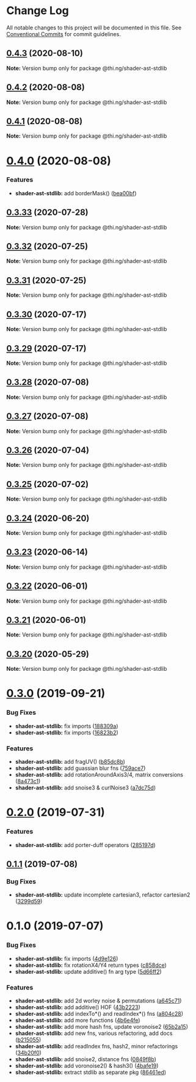 # Change Log

All notable changes to this project will be documented in this file.
See [Conventional Commits](https://conventionalcommits.org) for commit guidelines.

## [0.4.3](https://github.com/thi-ng/umbrella/compare/@thi.ng/shader-ast-stdlib@0.4.2...@thi.ng/shader-ast-stdlib@0.4.3) (2020-08-10)

**Note:** Version bump only for package @thi.ng/shader-ast-stdlib





## [0.4.2](https://github.com/thi-ng/umbrella/compare/@thi.ng/shader-ast-stdlib@0.4.1...@thi.ng/shader-ast-stdlib@0.4.2) (2020-08-08)

**Note:** Version bump only for package @thi.ng/shader-ast-stdlib





## [0.4.1](https://github.com/thi-ng/umbrella/compare/@thi.ng/shader-ast-stdlib@0.4.0...@thi.ng/shader-ast-stdlib@0.4.1) (2020-08-08)

**Note:** Version bump only for package @thi.ng/shader-ast-stdlib





# [0.4.0](https://github.com/thi-ng/umbrella/compare/@thi.ng/shader-ast-stdlib@0.3.33...@thi.ng/shader-ast-stdlib@0.4.0) (2020-08-08)


### Features

* **shader-ast-stdlib:** add borderMask() ([bea00bf](https://github.com/thi-ng/umbrella/commit/bea00bfc465b55f9fbafb35d2a1cc389766ab620))





## [0.3.33](https://github.com/thi-ng/umbrella/compare/@thi.ng/shader-ast-stdlib@0.3.32...@thi.ng/shader-ast-stdlib@0.3.33) (2020-07-28)

**Note:** Version bump only for package @thi.ng/shader-ast-stdlib





## [0.3.32](https://github.com/thi-ng/umbrella/compare/@thi.ng/shader-ast-stdlib@0.3.31...@thi.ng/shader-ast-stdlib@0.3.32) (2020-07-25)

**Note:** Version bump only for package @thi.ng/shader-ast-stdlib





## [0.3.31](https://github.com/thi-ng/umbrella/compare/@thi.ng/shader-ast-stdlib@0.3.30...@thi.ng/shader-ast-stdlib@0.3.31) (2020-07-25)

**Note:** Version bump only for package @thi.ng/shader-ast-stdlib





## [0.3.30](https://github.com/thi-ng/umbrella/compare/@thi.ng/shader-ast-stdlib@0.3.29...@thi.ng/shader-ast-stdlib@0.3.30) (2020-07-17)

**Note:** Version bump only for package @thi.ng/shader-ast-stdlib





## [0.3.29](https://github.com/thi-ng/umbrella/compare/@thi.ng/shader-ast-stdlib@0.3.28...@thi.ng/shader-ast-stdlib@0.3.29) (2020-07-17)

**Note:** Version bump only for package @thi.ng/shader-ast-stdlib





## [0.3.28](https://github.com/thi-ng/umbrella/compare/@thi.ng/shader-ast-stdlib@0.3.27...@thi.ng/shader-ast-stdlib@0.3.28) (2020-07-08)

**Note:** Version bump only for package @thi.ng/shader-ast-stdlib





## [0.3.27](https://github.com/thi-ng/umbrella/compare/@thi.ng/shader-ast-stdlib@0.3.26...@thi.ng/shader-ast-stdlib@0.3.27) (2020-07-08)

**Note:** Version bump only for package @thi.ng/shader-ast-stdlib





## [0.3.26](https://github.com/thi-ng/umbrella/compare/@thi.ng/shader-ast-stdlib@0.3.25...@thi.ng/shader-ast-stdlib@0.3.26) (2020-07-04)

**Note:** Version bump only for package @thi.ng/shader-ast-stdlib





## [0.3.25](https://github.com/thi-ng/umbrella/compare/@thi.ng/shader-ast-stdlib@0.3.24...@thi.ng/shader-ast-stdlib@0.3.25) (2020-07-02)

**Note:** Version bump only for package @thi.ng/shader-ast-stdlib





## [0.3.24](https://github.com/thi-ng/umbrella/compare/@thi.ng/shader-ast-stdlib@0.3.23...@thi.ng/shader-ast-stdlib@0.3.24) (2020-06-20)

**Note:** Version bump only for package @thi.ng/shader-ast-stdlib





## [0.3.23](https://github.com/thi-ng/umbrella/compare/@thi.ng/shader-ast-stdlib@0.3.22...@thi.ng/shader-ast-stdlib@0.3.23) (2020-06-14)

**Note:** Version bump only for package @thi.ng/shader-ast-stdlib





## [0.3.22](https://github.com/thi-ng/umbrella/compare/@thi.ng/shader-ast-stdlib@0.3.21...@thi.ng/shader-ast-stdlib@0.3.22) (2020-06-01)

**Note:** Version bump only for package @thi.ng/shader-ast-stdlib





## [0.3.21](https://github.com/thi-ng/umbrella/compare/@thi.ng/shader-ast-stdlib@0.3.20...@thi.ng/shader-ast-stdlib@0.3.21) (2020-06-01)

**Note:** Version bump only for package @thi.ng/shader-ast-stdlib





## [0.3.20](https://github.com/thi-ng/umbrella/compare/@thi.ng/shader-ast-stdlib@0.3.19...@thi.ng/shader-ast-stdlib@0.3.20) (2020-05-29)

**Note:** Version bump only for package @thi.ng/shader-ast-stdlib





# [0.3.0](https://github.com/thi-ng/umbrella/compare/@thi.ng/shader-ast-stdlib@0.2.3...@thi.ng/shader-ast-stdlib@0.3.0) (2019-09-21)

### Bug Fixes

* **shader-ast-stdlib:** fix imports ([188309a](https://github.com/thi-ng/umbrella/commit/188309a))
* **shader-ast-stdlib:** fix imports ([16823b2](https://github.com/thi-ng/umbrella/commit/16823b2))

### Features

* **shader-ast-stdlib:** add fragUV() ([b85dc8b](https://github.com/thi-ng/umbrella/commit/b85dc8b))
* **shader-ast-stdlib:** add guassian blur fns ([759ace7](https://github.com/thi-ng/umbrella/commit/759ace7))
* **shader-ast-stdlib:** add rotationAroundAxis3/4, matrix conversions ([8a473c1](https://github.com/thi-ng/umbrella/commit/8a473c1))
* **shader-ast-stdlib:** add snoise3 & curlNoise3 ([a7dc75d](https://github.com/thi-ng/umbrella/commit/a7dc75d))

# [0.2.0](https://github.com/thi-ng/umbrella/compare/@thi.ng/shader-ast-stdlib@0.1.2...@thi.ng/shader-ast-stdlib@0.2.0) (2019-07-31)

### Features

* **shader-ast-stdlib:** add porter-duff operators ([285197d](https://github.com/thi-ng/umbrella/commit/285197d))

## [0.1.1](https://github.com/thi-ng/umbrella/compare/@thi.ng/shader-ast-stdlib@0.1.0...@thi.ng/shader-ast-stdlib@0.1.1) (2019-07-08)

### Bug Fixes

* **shader-ast-stdlib:** update incomplete cartesian3, refactor cartesian2 ([3299d59](https://github.com/thi-ng/umbrella/commit/3299d59))

# 0.1.0 (2019-07-07)

### Bug Fixes

* **shader-ast-stdlib:** fix imports ([4d9e126](https://github.com/thi-ng/umbrella/commit/4d9e126))
* **shader-ast-stdlib:** fix rotationX4/Y4 return types ([c858dce](https://github.com/thi-ng/umbrella/commit/c858dce))
* **shader-ast-stdlib:** update additive() fn arg type ([5d66ff2](https://github.com/thi-ng/umbrella/commit/5d66ff2))

### Features

* **shader-ast-stdlib:** add 2d worley noise & permutations ([a645c71](https://github.com/thi-ng/umbrella/commit/a645c71))
* **shader-ast-stdlib:** add additive() HOF ([43b2223](https://github.com/thi-ng/umbrella/commit/43b2223))
* **shader-ast-stdlib:** add indexTo*() and readIndex*() fns ([a804c28](https://github.com/thi-ng/umbrella/commit/a804c28))
* **shader-ast-stdlib:** add more functions ([4b6e4fe](https://github.com/thi-ng/umbrella/commit/4b6e4fe))
* **shader-ast-stdlib:** add more hash fns, update voronoise2 ([65b2a15](https://github.com/thi-ng/umbrella/commit/65b2a15))
* **shader-ast-stdlib:** add new fns, various refactoring, add docs ([b215055](https://github.com/thi-ng/umbrella/commit/b215055))
* **shader-ast-stdlib:** add readIndex fns, hash2, minor refactorings ([34b20f0](https://github.com/thi-ng/umbrella/commit/34b20f0))
* **shader-ast-stdlib:** add snoise2, distance fns ([0849f8b](https://github.com/thi-ng/umbrella/commit/0849f8b))
* **shader-ast-stdlib:** add voronoise2() & hash3() ([4bafe19](https://github.com/thi-ng/umbrella/commit/4bafe19))
* **shader-ast-stdlib:** extract stdlib as separate pkg ([86461ed](https://github.com/thi-ng/umbrella/commit/86461ed))

